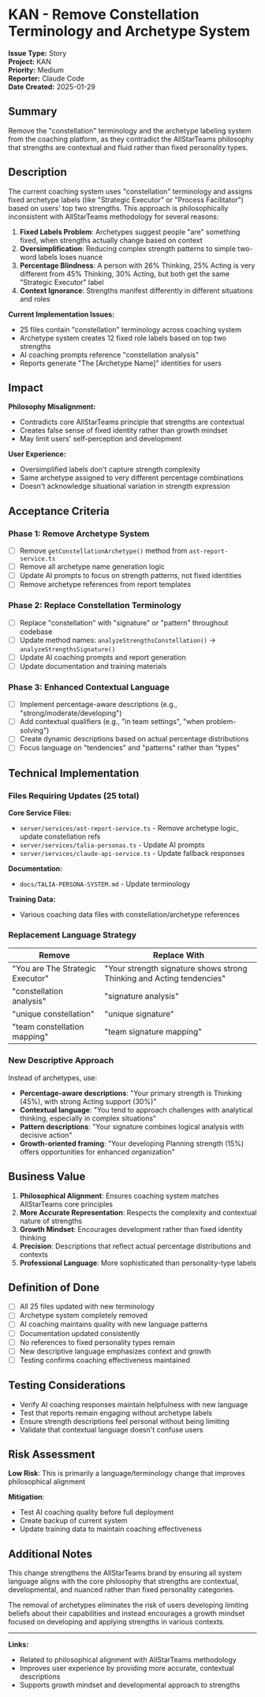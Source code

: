 # KAN - Remove Constellation Terminology and Archetype System

**Issue Type:** Story  
**Project:** KAN  
**Priority:** Medium  
**Reporter:** Claude Code  
**Date Created:** 2025-01-29  

## Summary

Remove the "constellation" terminology and the archetype labeling system from the coaching platform, as they contradict the AllStarTeams philosophy that strengths are contextual and fluid rather than fixed personality types.

## Description

The current coaching system uses "constellation" terminology and assigns fixed archetype labels (like "Strategic Executor" or "Process Facilitator") based on users' top two strengths. This approach is philosophically inconsistent with AllStarTeams methodology for several reasons:

1. **Fixed Labels Problem**: Archetypes suggest people "are" something fixed, when strengths actually change based on context
2. **Oversimplification**: Reducing complex strength patterns to simple two-word labels loses nuance
3. **Percentage Blindness**: A person with 26% Thinking, 25% Acting is very different from 45% Thinking, 30% Acting, but both get the same "Strategic Executor" label
4. **Context Ignorance**: Strengths manifest differently in different situations and roles

**Current Implementation Issues:**
- 25 files contain "constellation" terminology across coaching system
- Archetype system creates 12 fixed role labels based on top two strengths
- AI coaching prompts reference "constellation analysis" 
- Reports generate "The [Archetype Name]" identities for users

## Impact

**Philosophy Misalignment:**
- Contradicts core AllStarTeams principle that strengths are contextual
- Creates false sense of fixed identity rather than growth mindset
- May limit users' self-perception and development

**User Experience:**
- Oversimplified labels don't capture strength complexity
- Same archetype assigned to very different percentage combinations
- Doesn't acknowledge situational variation in strength expression

## Acceptance Criteria

### **Phase 1: Remove Archetype System**
- [ ] Remove `getConstellationArchetype()` method from `ast-report-service.ts`
- [ ] Remove all archetype name generation logic
- [ ] Update AI prompts to focus on strength patterns, not fixed identities
- [ ] Remove archetype references from report templates

### **Phase 2: Replace Constellation Terminology**
- [ ] Replace "constellation" with "signature" or "pattern" throughout codebase
- [ ] Update method names: `analyzeStrengthsConstellation()` → `analyzeStrengthsSignature()`
- [ ] Update AI coaching prompts and report generation
- [ ] Update documentation and training materials

### **Phase 3: Enhanced Contextual Language**
- [ ] Implement percentage-aware descriptions (e.g., "strong/moderate/developing")
- [ ] Add contextual qualifiers (e.g., "in team settings", "when problem-solving")
- [ ] Create dynamic descriptions based on actual percentage distributions
- [ ] Focus language on "tendencies" and "patterns" rather than "types"

## Technical Implementation

### **Files Requiring Updates (25 total)**

**Core Service Files:**
- `server/services/ast-report-service.ts` - Remove archetype logic, update constellation refs
- `server/services/talia-personas.ts` - Update AI prompts 
- `server/services/claude-api-service.ts` - Update fallback responses

**Documentation:**
- `docs/TALIA-PERSONA-SYSTEM.md` - Update terminology

**Training Data:**
- Various coaching data files with constellation/archetype references

### **Replacement Language Strategy**

| Remove | Replace With |
|--------|-------------|
| "You are The Strategic Executor" | "Your strength signature shows strong Thinking and Acting tendencies" |
| "constellation analysis" | "signature analysis" |
| "unique constellation" | "unique signature" |
| "team constellation mapping" | "team signature mapping" |

### **New Descriptive Approach**

Instead of archetypes, use:
- **Percentage-aware descriptions**: "Your primary strength is Thinking (45%), with strong Acting support (30%)"
- **Contextual language**: "You tend to approach challenges with analytical thinking, especially in complex situations"
- **Pattern descriptions**: "Your signature combines logical analysis with decisive action"
- **Growth-oriented framing**: "Your developing Planning strength (15%) offers opportunities for enhanced organization"

## Business Value

1. **Philosophical Alignment**: Ensures coaching system matches AllStarTeams core principles
2. **More Accurate Representation**: Respects the complexity and contextual nature of strengths
3. **Growth Mindset**: Encourages development rather than fixed identity thinking
4. **Precision**: Descriptions that reflect actual percentage distributions and contexts
5. **Professional Language**: More sophisticated than personality-type labels

## Definition of Done

- [ ] All 25 files updated with new terminology
- [ ] Archetype system completely removed
- [ ] AI coaching maintains quality with new language patterns
- [ ] Documentation updated consistently
- [ ] No references to fixed personality types remain
- [ ] New descriptive language emphasizes context and growth
- [ ] Testing confirms coaching effectiveness maintained

## Testing Considerations

- Verify AI coaching responses maintain helpfulness with new language
- Test that reports remain engaging without archetype labels  
- Ensure strength descriptions feel personal without being limiting
- Validate that contextual language doesn't confuse users

## Risk Assessment

**Low Risk**: This is primarily a language/terminology change that improves philosophical alignment

**Mitigation**: 
- Test AI coaching quality before full deployment
- Create backup of current system
- Update training data to maintain coaching effectiveness

## Additional Notes

This change strengthens the AllStarTeams brand by ensuring all system language aligns with the core philosophy that strengths are contextual, developmental, and nuanced rather than fixed personality categories.

The removal of archetypes eliminates the risk of users developing limiting beliefs about their capabilities and instead encourages a growth mindset focused on developing and applying strengths in various contexts.

---

**Links:**
- Related to philosophical alignment with AllStarTeams methodology
- Improves user experience by providing more accurate, contextual descriptions
- Supports growth mindset and developmental approach to strengths
